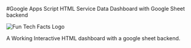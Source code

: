 #Google Apps Script HTML Service Data Dashboard with Google Sheet backend

![Fun Tech Facts Logo](https://github.com/jmclauchlan/Google-Apps-Script-HTML-Service-Dashboard/blob/master/img/GAS_img.jpg?raw=true)

A Working Interactive HTML dashboard with a google sheet backend.

